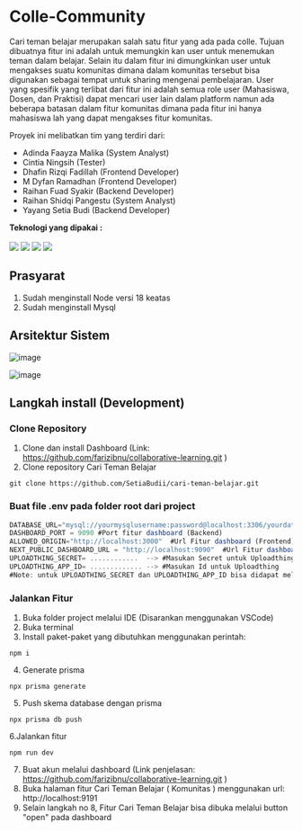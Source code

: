 # Colle-Community
Cari teman belajar merupakan salah satu fitur yang ada pada colle. Tujuan dibuatnya fitur ini adalah untuk memungkin kan user untuk menemukan teman dalam belajar. Selain itu dalam fitur ini dimungkinkan user untuk mengakses suatu komunitas dimana dalam komunitas tersebut bisa digunakan sebagai tempat untuk sharing mengenai pembelajaran. User yang spesifik yang terlibat dari fitur ini adalah semua role user (Mahasiswa, Dosen, dan Praktisi)  dapat mencari user lain dalam platform namun ada beberapa batasan dalam fitur komunitas dimana pada fitur ini hanya mahasiswa lah yang dapat mengakses fitur komunitas. 

Proyek ini melibatkan tim yang terdiri dari:
- Adinda Faayza Malika (System Analyst)
- Cintia Ningsih (Tester)
- Dhafin Rizqi Fadillah (Frontend Developer)
- M Dyfan Ramadhan (Frontend Developer)
- Raihan Fuad Syakir (Backend Developer)
- Raihan Shidqi Pangestu (System Analyst)
- Yayang Setia Budi (Backend Developer)



<b> Teknologi yang dipakai : </b><br><br>
<img src="https://img.shields.io/badge/Next.js-000000?style=flat&logo=nextdotjs&logoColor=white"> <img src="https://img.shields.io/badge/Prisma-3982CE?style=flat&logo=prisma&logoColor=white"> <img src="https://img.shields.io/badge/TypeScript-3178C6?style=flat&logo=typescript&logoColor=white"> <img src="https://img.shields.io/badge/MySQL-4479A1?style=flat&logo=mysql&logoColor=white">

## Prasyarat
1. Sudah menginstall Node versi 18 keatas
2. Sudah menginstall Mysql

## Arsitektur Sistem
![image](https://github.com/SetiaBudii/cari-teman-belajar/assets/95162227/cedfc8fe-2cfb-4c3d-8da2-c22c7a4c09fc)

![image](https://github.com/SetiaBudii/cari-teman-belajar/assets/95162227/78acfff6-403f-45e0-9335-f6dd821ac472)

## Langkah install (Development)
### Clone Repository
1. Clone dan install Dashboard (Link: https://github.com/farizibnu/collaborative-learning.git )
2. Clone repository Cari Teman Belajar
```shell
git clone https://github.com/SetiaBudii/cari-teman-belajar.git
```
### Buat file .env pada folder root dari project
```js
DATABASE_URL="mysql://yourmysqlusername:password@localhost:3306/yourdatabasename" #Mengatur koneksi database
DASHBOARD_PORT = 9090 #Port fitur dashboard (Backend)
ALLOWED_ORIGIN="http://localhost:3000"  #Url Fitur dashboard (Frontend)
NEXT_PUBLIC_DASHBOARD_URL = "http://localhost:9090"  #Url Fitur dashboard (Backend)
UPLOADTHING_SECRET= ............  --> #Masukan Secret untuk Uploadthing
UPLOADTHING_APP_ID= ............. --> #Masukan Id untuk Uploadthing
#Note: untuk UPLOADTHING_SECRET dan UPLOADTHING_APP_ID bisa didapat melalui https://uploadthing.com
```
### Jalankan Fitur
1. Buka folder project melalui IDE (Disarankan menggunakan VSCode)
2. Buka terminal
3. Install paket-paket yang dibutuhkan menggunakan perintah:
```shell
npm i
```
4. Generate prisma
```shell
npx prisma generate
```
5. Push skema database dengan prisma
```shell
npx prisma db push
```
6.Jalankan fitur
```shell
npm run dev
```
7. Buat akun melalui dashboard (Link penjelasan: https://github.com/farizibnu/collaborative-learning.git )
8. Buka halaman fitur Cari Teman Belajar ( Komunitas ) menggunakan url: http://localhost:9191
9. Selain langkah no 8, Fitur Cari Teman Belajar bisa dibuka melalui button "open" pada dashboard
   
